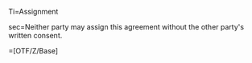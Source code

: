 Ti=Assignment

sec=<span class="highlight">Neither party may assign</span> this agreement without the other party's written consent.

=[OTF/Z/Base]
